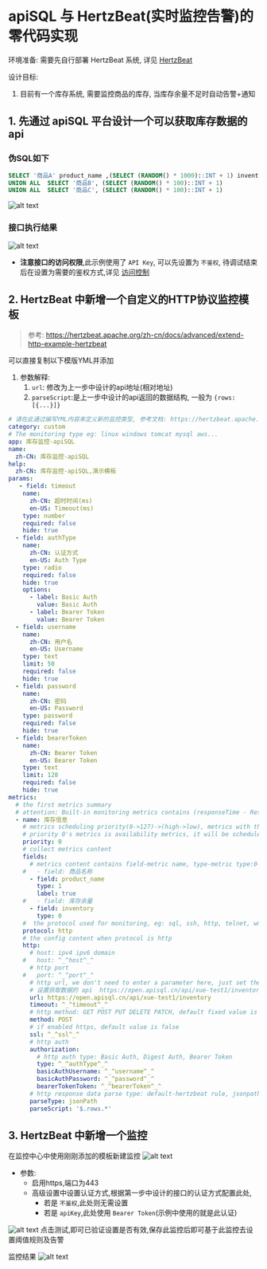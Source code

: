 # apiSQL 与 HertzBeat(实时监控告警)的零代码实现

环境准备: 需要先自行部署 HertzBeat 系统, 详见 [HertzBeat](https://hertzbeat.apache.org/zh-cn/)

设计目标:

1. 目前有一个库存系统, 需要监控商品的库存, 当库存余量不足时自动告警+通知

## 1. 先通过 apiSQL 平台设计一个可以获取库存数据的api

### 伪SQL如下

```sql
SELECT '商品A' product_name ,(SELECT (RANDOM() * 1000)::INT + 1) inventory
UNION ALL  SELECT '商品B', (SELECT (RANDOM() * 100)::INT + 1)
UNION ALL  SELECT '商品C', (SELECT (RANDOM() * 100)::INT + 1) 
```

![alt text](./images/HertzBeat/s_2024-10-08_17-18-30.png)

### 接口执行结果

![alt text](./images/HertzBeat/s_2024-10-08_15-01-57.png)

* **注意接口的访问权限**,此示例使用了 `API Key`, 可以先设置为 `不鉴权`, 待调试结束后在设置为需要的鉴权方式,详见 [访问控制](../030@项目/0010@访问控制.md)

## 2. HertzBeat 中新增一个自定义的HTTP协议监控模板
>
> 参考: <https://hertzbeat.apache.org/zh-cn/docs/advanced/extend-http-example-hertzbeat>

可以直接复制以下模版YML并添加

1. 参数解释:
   1. `url`: 修改为上一步中设计的api地址(相对地址)
   2. `parseScript`:是上一步中设计的api返回的数据结构, 一般为 `{rows:[{...}]}`

```yaml
# 请在此通过编写YML内容来定义新的监控类型, 参考文档: https://hertzbeat.apache.org/docs/advanced/extend-point 
category: custom
# The monitoring type eg: linux windows tomcat mysql aws...
app: 库存监控-apiSQL
name:
  zh-CN: 库存监控-apiSQL
help:
  zh-CN: 库存监控-apiSQL,演示模板
params:
   - field: timeout
    name:
      zh-CN: 超时时间(ms)
      en-US: Timeout(ms)
    type: number
    required: false
    hide: true
  - field: authType
    name:
      zh-CN: 认证方式
      en-US: Auth Type
    type: radio
    required: false
    hide: true
    options: 
      - label: Basic Auth
        value: Basic Auth
      - label: Bearer Token
        value: Bearer Token
  - field: username
    name:
      zh-CN: 用户名
      en-US: Username
    type: text
    limit: 50
    required: false
    hide: true
  - field: password
    name:
      zh-CN: 密码
      en-US: Password
    type: password
    required: false
    hide: true
  - field: bearerToken
    name:
      zh-CN: Bearer Token
      en-US: Bearer Token
    type: text
    limit: 128
    required: false
    hide: true 
metrics:
  # the first metrics summary
  # attention: Built-in monitoring metrics contains (responseTime - Response time)
  - name: 库存信息
    # metrics scheduling priority(0->127)->(high->low), metrics with the same priority will be scheduled in parallel
    # priority 0's metrics is availability metrics, it will be scheduled first, only availability metrics collect success will the scheduling continue
    priority: 0
    # collect metrics content
    fields:
      # metrics content contains field-metric name, type-metric type:0-number,1-string, instance-if is metrics, unit-metric unit('%','ms','MB')
    #   - field: 商品名称
      - field: product_name
        type: 1
        label: true
    #   - field: 库存余量
      - field: inventory
        type: 0 
    #  the protocol used for monitoring, eg: sql, ssh, http, telnet, wmi, snmp, sdk, we use HTTP protocol here
    protocol: http
    # the config content when protocol is http
    http:
      # host: ipv4 ipv6 domain
    #   host: ^_^host^_^
      # http port
    #   port: ^_^port^_^
      # http url, we don't need to enter a parameter here, just set the fixed value to /api/summary
      # 设置获取数据的 api  https://open.apisql.cn/api/xue-test1/inventory
      url: https://open.apisql.cn/api/xue-test1/inventory
      timeout: ^_^timeout^_^
      # http method: GET POST PUT DELETE PATCH, default fixed value is GET
      method: POST
      # if enabled https, default value is false
      ssl: ^_^ssl^_^
      # http auth
      authorization:
        # http auth type: Basic Auth, Digest Auth, Bearer Token
        type: ^_^authType^_^
        basicAuthUsername: ^_^username^_^
        basicAuthPassword: ^_^password^_^ 
        bearerTokenToken: ^_^bearerToken^_^
      # http response data parse type: default-hertzbeat rule, jsonpath-jsonpath script, website-for website monitoring, we use jsonpath to parse response data here
      parseType: jsonPath
      parseScript: '$.rows.*'

```

## 3. HertzBeat 中新增一个监控

在监控中心中使用刚刚添加的模板新建监控
![alt text](./images/HertzBeat/s_2024-10-08_15-36-04.png)

* 参数:
  * 启用https,端口为443
  * 高级设置中设置认证方式,根据第一步中设计的接口的认证方式配置此处,
    * 若是 `不鉴权`,此处则无需设置
    * 若是 `apiKey`,此处使用 `Bearer Token`(示例中使用的就是此认证)

![alt text](./images/HertzBeat/s_2024-10-08_15-38-26.png)
点击测试,即可已验证设置是否有效,保存此监控后即可基于此监控去设置阈值规则及告警

监控结果
![alt text](./images/HertzBeat/s_2024-10-08_17-25-13.png)
